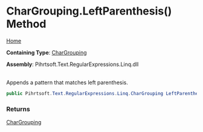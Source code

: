 # CharGrouping\.LeftParenthesis\(\) Method

[Home](../../../../../../README.md)

**Containing Type**: [CharGrouping](../README.md)

**Assembly**: Pihrtsoft\.Text\.RegularExpressions\.Linq\.dll

\
Appends a pattern that matches left parenthesis\.

```csharp
public Pihrtsoft.Text.RegularExpressions.Linq.CharGrouping LeftParenthesis()
```

### Returns

[CharGrouping](../README.md)

